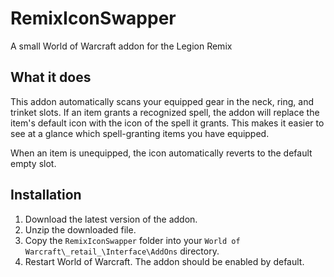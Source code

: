 # RemixIconSwapper

A small World of Warcraft addon for the Legion Remix

## What it does

This addon automatically scans your equipped gear in the neck, ring, and trinket slots. If an item grants a recognized spell, the addon will replace the item's default icon with the icon of the spell it grants. This makes it easier to see at a glance which spell-granting items you have equipped.

When an item is unequipped, the icon automatically reverts to the default empty slot.

## Installation

1.  Download the latest version of the addon.
2.  Unzip the downloaded file.
3.  Copy the `RemixIconSwapper` folder into your `World of Warcraft\_retail_\Interface\AddOns` directory.
4.  Restart World of Warcraft. The addon should be enabled by default.
